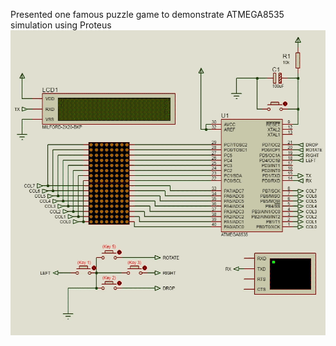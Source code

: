 Presented one famous puzzle game to demonstrate ATMEGA8535 simulation using Proteus
![sample](https://github.com/Cudrea/t-game/blob/assets/Record_18-04-10-42313.gif)
